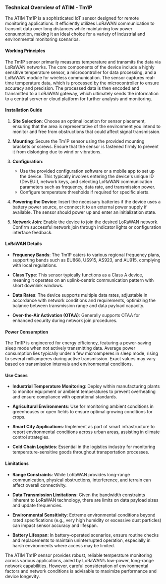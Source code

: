 ### Technical Overview of ATIM - Tm1P

The ATIM Tm1P is a sophisticated IoT sensor designed for remote monitoring applications. It efficiently utilizes LoRaWAN communication to transmit data over long distances while maintaining low power consumption, making it an ideal choice for a variety of industrial and environmental monitoring scenarios.

#### Working Principles

The Tm1P sensor primarily measures temperature and transmits the data via LoRaWAN networks. The core components of the device include a highly sensitive temperature sensor, a microcontroller for data processing, and a LoRaWAN module for wireless communication. The sensor captures real-time temperature data, which is processed by the microcontroller to ensure accuracy and precision. The processed data is then encoded and transmitted to a LoRaWAN gateway, which ultimately sends the information to a central server or cloud platform for further analysis and monitoring.

#### Installation Guide

1. **Site Selection**: Choose an optimal location for sensor placement, ensuring that the area is representative of the environment you intend to monitor and free from obstructions that could affect signal transmission.

2. **Mounting**: Secure the Tm1P sensor using the provided mounting brackets or screws. Ensure that the sensor is fastened firmly to prevent it from dislodging due to wind or vibrations.

3. **Configuration**: 
   - Use the provided configuration software or a mobile app to set up the device. This typically involves entering the device's unique ID (DevEUI), network keys, and selecting LoRaWAN communication parameters such as frequency, data rate, and transmission power.
   - Configure temperature thresholds if required for specific alerts.

4. **Powering the Device**: Insert the necessary batteries if the device uses a battery power source, or connect it to an external power supply if available. The sensor should power up and enter an initialization state.

5. **Network Join**: Enable the device to join the desired LoRaWAN network. Confirm successful network join through indicator lights or configuration interface feedback.

#### LoRaWAN Details

- **Frequency Bands**: The Tm1P caters to various regional frequency plans, supporting bands such as EU868, US915, AS923, and AU915, complying with local regulations.
  
- **Class Type**: This sensor typically functions as a Class A device, meaning it operates on an uplink-centric communication pattern with short downlink windows.

- **Data Rates**: The device supports multiple data rates, adjustable in accordance with network conditions and requirements, optimizing the balance between transmission range and data payload capacity.

- **Over-the-Air Activation (OTAA)**: Generally supports OTAA for enhanced security during network join procedures.

#### Power Consumption

The Tm1P is engineered for energy efficiency, featuring a power-saving sleep mode when not actively transmitting data. Average power consumption lies typically under a few microamperes in sleep mode, rising to several milliamperes during active transmission. Exact values may vary based on transmission intervals and environmental conditions.

#### Use Cases

- **Industrial Temperature Monitoring**: Deploy within manufacturing plants to monitor equipment or ambient temperatures to prevent overheating and ensure compliance with operational standards.
  
- **Agricultural Environments**: Use for monitoring ambient conditions in greenhouses or open fields to ensure optimal growing conditions for crops.

- **Smart City Applications**: Implement as part of smart infrastructure to report environmental conditions across urban areas, assisting in climate control strategies.

- **Cold Chain Logistics**: Essential in the logistics industry for monitoring temperature-sensitive goods throughout transportation processes.

#### Limitations

- **Range Constraints**: While LoRaWAN provides long-range communication, physical obstructions, interference, and terrain can affect overall connectivity.

- **Data Transmission Limitations**: Given the bandwidth constraints inherent to LoRaWAN technology, there are limits on data payload sizes and update frequencies.

- **Environmental Sensitivity**: Extreme environmental conditions beyond rated specifications (e.g., very high humidity or excessive dust particles) can impact sensor accuracy and lifespan.

- **Battery Lifespan**: In battery-operated scenarios, ensure routine checks and replacements to maintain uninterrupted operation, especially in harsh environments where access may be limited.

The ATIM Tm1P sensor provides robust, reliable temperature monitoring across various applications, aided by LoRaWAN’s low-power, long-range network capabilities. However, careful consideration of environmental factors and network conditions is advisable to maximize performance and device longevity.